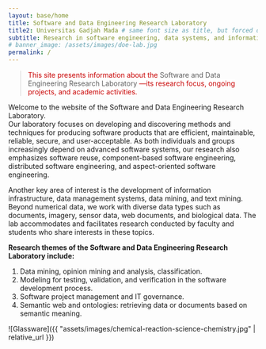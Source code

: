 ```yaml
---
layout: base/home
title: Software and Data Engineering Research Laboratory
title2: Universitas Gadjah Mada # same font size as title, but forced onto a second line
subtitle: Research in software engineering, data systems, and information technology # smaller font size, shown below title+title2
# banner_image: /assets/images/doe-lab.jpg
permalink: /
---
```


<style>mark{ color:rgb(200,0,0); background-color:white; }</style>
> <mark>This site presents information about the</mark> Software and Data Engineering Research Laboratory <mark>—its research focus, ongoing projects, and academic activities.</mark>

Welcome to the website of the Software and Data Engineering Research Laboratory.  
Our laboratory focuses on developing and discovering methods and techniques for producing software products that are efficient, maintainable, reliable, secure, and user-acceptable. As both individuals and groups increasingly depend on advanced software systems, our research also emphasizes software reuse, component-based software engineering, distributed software engineering, and aspect-oriented software engineering.  

Another key area of interest is the development of information infrastructure, data management systems, data mining, and text mining. Beyond numerical data, we work with diverse data types such as documents, imagery, sensor data, web documents, and biological data. The lab accommodates and facilitates research conducted by faculty and students who share interests in these topics.  

**Research themes of the Software and Data Engineering Research Laboratory include:**

1. Data mining, opinion mining and analysis, classification.  
2. Modeling for testing, validation, and verification in the software development process.  
3. Software project management and IT governance.  
4. Semantic web and ontologies: retrieving data or documents based on semantic meaning.  

![Glassware]({{ "assets/images/chemical-reaction-science-chemistry.jpg" | relative_url }})
